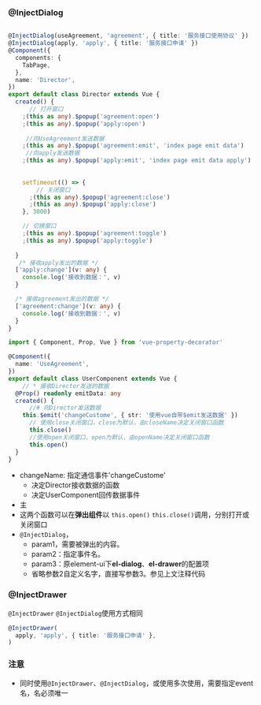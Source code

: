 ### @InjectDialog

```typescript

@InjectDialog(useAgreement, 'agreement', { title: '服务接口使用协议' })
@InjectDialog(apply, 'apply', { title: '服务接口申请' })
@Component({
  components: {
    TabPage,
  },
  name: 'Director',
})
export default class Director extends Vue {
  created() {
      // 打开窗口
    ;(this as any).$popup('agreement:open')
    ;(this as any).$popup('apply:open')
      
     //向UseAgreement发送数据
    ;(this as any).$popup('agreement:emit', 'index page emit data')
     //向apply发送数据
    ;(this as any).$popup('apply:emit', 'index page emit data apply')
      
      
    setTimeout(() => {
        // 关闭窗口
      ;(this as any).$popup('agreement:close')
      ;(this as any).$popup('apply:close')
    }, 3000)

    // 切换窗口  
 	;(this as any).$popup('agreement:toggle')
 	;(this as any).$popup('apply:toggle')
     
  }
   /* 接收apply发出的数据 */
  ['apply:change'](v: any) {
    console.log('接收到数据：', v)
  }

  /* 接收agreement发出的数据 */
  ['agreement:change'](v: any) {
    console.log('接收到数据：', v)
  }
}
```



```typescript
import { Component, Prop, Vue } from 'vue-property-decorator'

@Component({
  name: 'UseAgreement',
})
export default class UserComponent extends Vue {
    // * 接收Director发送的数据
  @Prop() readonly emitData: any
  created() {
      //# 向Director发送数据
    this.$emit('changeCustome', { str: '使用vue自带$emit发送数据' })
      // 使用close关闭窗口，close为默认，由closeName决定关闭窗口函数
      this.close()
      //使用open关闭窗口，open为默认，由openName决定关闭窗口函数 
      this.open()
  }
}
```



- changeName: 指定通信事件'changeCustome'
  - 决定Director接收数据的函数
  - 决定UserComponent回传数据事件
- 主
- 这两个函数可以在**弹出组件**以 `this.open()` `this.close()`调用，分别打开或关闭窗口
- `@InjectDialog`，
  - param1，需要被弹出的内容。
  - param2：指定事件名。
  - param3：原element-ui下**el-dialog**、**el-drawer**的配置项
  - 省略参数2自定义名字，直接写参数3。参见上文注释代码



### @InjectDrawer

`@InjectDrawer` `@InjectDialog`使用方式相同


```typescript
@InjectDrawer(
  apply, 'apply', { title: '服务接口申请' },
)
```



### 注意

- 同时使用`@InjectDrawer`、`@InjectDialog`，或使用多次使用，需要指定event名，名必须唯一
